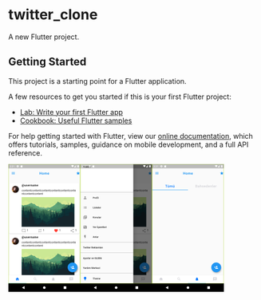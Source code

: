 # twitter_clone

A new Flutter project.

## Getting Started

This project is a starting point for a Flutter application.

A few resources to get you started if this is your first Flutter project:

- [Lab: Write your first Flutter app](https://flutter.dev/docs/get-started/codelab)
- [Cookbook: Useful Flutter samples](https://flutter.dev/docs/cookbook)

For help getting started with Flutter, view our
[online documentation](https://flutter.dev/docs), which offers tutorials,
samples, guidance on mobile development, and a full API reference.

<img src = "https://github.com/halilyilmaaz/twitter-clone/blob/main/images/1.png" height="256"><img src = "https://github.com/halilyilmaaz/twitter-clone/blob/main/images/2.png" height="256"><img src = "https://github.com/halilyilmaaz/twitter-clone/blob/main/images/3.png" height="256">
